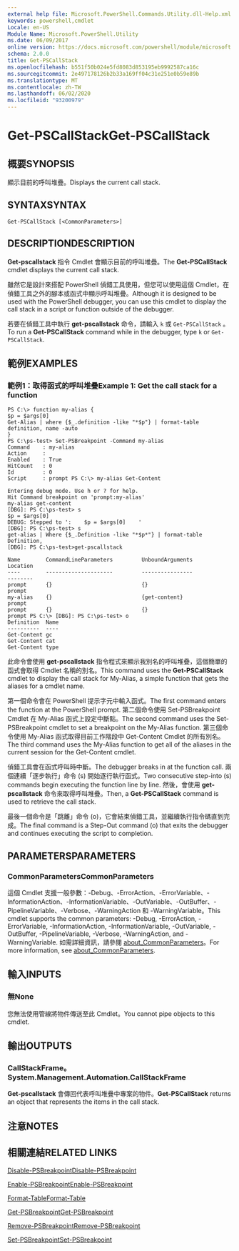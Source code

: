 ```yaml
---
external help file: Microsoft.PowerShell.Commands.Utility.dll-Help.xml
keywords: powershell,cmdlet
Locale: en-US
Module Name: Microsoft.PowerShell.Utility
ms.date: 06/09/2017
online version: https://docs.microsoft.com/powershell/module/microsoft.powershell.utility/get-pscallstack?view=powershell-7.1&WT.mc_id=ps-gethelp
schema: 2.0.0
title: Get-PSCallStack
ms.openlocfilehash: b551f50b024e5fd8083d853195eb9992587ca16c
ms.sourcegitcommit: 2e497178126b2b33a169ff04c31e251e0b59e89b
ms.translationtype: MT
ms.contentlocale: zh-TW
ms.lasthandoff: 06/02/2020
ms.locfileid: "93200979"
---
```

# <span data-ttu-id="8f285-103">Get-PSCallStack</span><span class="sxs-lookup"><span data-stu-id="8f285-103">Get-PSCallStack</span></span>

## <span data-ttu-id="8f285-104">概要</span><span class="sxs-lookup"><span data-stu-id="8f285-104">SYNOPSIS</span></span>
<span data-ttu-id="8f285-105">顯示目前的呼叫堆疊。</span><span class="sxs-lookup"><span data-stu-id="8f285-105">Displays the current call stack.</span></span>

## <span data-ttu-id="8f285-106">SYNTAX</span><span class="sxs-lookup"><span data-stu-id="8f285-106">SYNTAX</span></span>

```
Get-PSCallStack [<CommonParameters>]
```

## <span data-ttu-id="8f285-107">DESCRIPTION</span><span class="sxs-lookup"><span data-stu-id="8f285-107">DESCRIPTION</span></span>

<span data-ttu-id="8f285-108">**Get-pscallstack** 指令 Cmdlet 會顯示目前的呼叫堆疊。</span><span class="sxs-lookup"><span data-stu-id="8f285-108">The **Get-PSCallStack** cmdlet displays the current call stack.</span></span>

<span data-ttu-id="8f285-109">雖然它是設計來搭配 PowerShell 偵錯工具使用，但您可以使用這個 Cmdlet，在偵錯工具之外的腳本或函式中顯示呼叫堆疊。</span><span class="sxs-lookup"><span data-stu-id="8f285-109">Although it is designed to be used with the PowerShell debugger, you can use this cmdlet to display the call stack in a script or function outside of the debugger.</span></span>

<span data-ttu-id="8f285-110">若要在偵錯工具中執行 **get-pscallstack** 命令，請輸入 `k` 或 `Get-PSCallStack` 。</span><span class="sxs-lookup"><span data-stu-id="8f285-110">To run a **Get-PSCallStack** command while in the debugger, type `k` or `Get-PSCallStack`.</span></span>

## <span data-ttu-id="8f285-111">範例</span><span class="sxs-lookup"><span data-stu-id="8f285-111">EXAMPLES</span></span>

### <span data-ttu-id="8f285-112">範例1：取得函式的呼叫堆疊</span><span class="sxs-lookup"><span data-stu-id="8f285-112">Example 1: Get the call stack for a function</span></span>

```
PS C:\> function my-alias {
$p = $args[0]
Get-Alias | where {$_.definition -like "*$p"} | format-table definition, name -auto
}
PS C:\ps-test> Set-PSBreakpoint -Command my-alias
Command    : my-alias
Action     :
Enabled    : True
HitCount   : 0
Id         : 0
Script     : prompt PS C:\> my-alias Get-Content

Entering debug mode. Use h or ? for help.
Hit Command breakpoint on 'prompt:my-alias'
my-alias get-content
[DBG]: PS C:\ps-test> s
$p = $args[0]
DEBUG: Stepped to ':    $p = $args[0]    '
[DBG]: PS C:\ps-test> s
get-alias | Where {$_.Definition -like "*$p*"} | format-table Definition,
[DBG]: PS C:\ps-test>get-pscallstack

Name        CommandLineParameters         UnboundArguments              Location
----        ---------------------         ----------------              --------
prompt      {}                            {}                            prompt
my-alias    {}                            {get-content}                 prompt
prompt      {}                            {}                            prompt PS C:\> [DBG]: PS C:\ps-test> o
Definition  Name
----------  ----
Get-Content gc
Get-Content cat
Get-Content type
```

<span data-ttu-id="8f285-113">此命令會使用 **get-pscallstack** 指令程式來顯示我別名的呼叫堆疊，這個簡單的函式會取得 Cmdlet 名稱的別名。</span><span class="sxs-lookup"><span data-stu-id="8f285-113">This command uses the **Get-PSCallStack** cmdlet to display the call stack for My-Alias, a simple function that gets the aliases for a cmdlet name.</span></span>

<span data-ttu-id="8f285-114">第一個命令會在 PowerShell 提示字元中輸入函式。</span><span class="sxs-lookup"><span data-stu-id="8f285-114">The first command enters the function at the PowerShell prompt.</span></span>
<span data-ttu-id="8f285-115">第二個命令使用 Set-PSBreakpoint Cmdlet 在 My-Alias 函式上設定中斷點。</span><span class="sxs-lookup"><span data-stu-id="8f285-115">The second command uses the Set-PSBreakpoint cmdlet to set a breakpoint on the My-Alias function.</span></span>
<span data-ttu-id="8f285-116">第三個命令使用 My-Alias 函式取得目前工作階段中 Get-Content Cmdlet 的所有別名。</span><span class="sxs-lookup"><span data-stu-id="8f285-116">The third command uses the My-Alias function to get all of the aliases in the current session for the Get-Content cmdlet.</span></span>

<span data-ttu-id="8f285-117">偵錯工具會在函式呼叫時中斷。</span><span class="sxs-lookup"><span data-stu-id="8f285-117">The debugger breaks in at the function call.</span></span>
<span data-ttu-id="8f285-118">兩個連續「逐步執行」命令 (s) 開始逐行執行函式。</span><span class="sxs-lookup"><span data-stu-id="8f285-118">Two consecutive step-into (s) commands begin executing the function line by line.</span></span>
<span data-ttu-id="8f285-119">然後，會使用 **get-pscallstack** 命令來取得呼叫堆疊。</span><span class="sxs-lookup"><span data-stu-id="8f285-119">Then, a **Get-PSCallStack** command is used to retrieve the call stack.</span></span>

<span data-ttu-id="8f285-120">最後一個命令是「跳離」命令 (o)，它會結束偵錯工具，並繼續執行指令碼直到完成。</span><span class="sxs-lookup"><span data-stu-id="8f285-120">The final command is a Step-Out command (o) that exits the debugger and continues executing the script to completion.</span></span>

## <span data-ttu-id="8f285-121">PARAMETERS</span><span class="sxs-lookup"><span data-stu-id="8f285-121">PARAMETERS</span></span>

### <span data-ttu-id="8f285-122">CommonParameters</span><span class="sxs-lookup"><span data-stu-id="8f285-122">CommonParameters</span></span>

<span data-ttu-id="8f285-123">這個 Cmdlet 支援一般參數：-Debug、-ErrorAction、-ErrorVariable、-InformationAction、-InformationVariable、-OutVariable、-OutBuffer、-PipelineVariable、-Verbose、-WarningAction 和 -WarningVariable。</span><span class="sxs-lookup"><span data-stu-id="8f285-123">This cmdlet supports the common parameters: -Debug, -ErrorAction, -ErrorVariable, -InformationAction, -InformationVariable, -OutVariable, -OutBuffer, -PipelineVariable, -Verbose, -WarningAction, and -WarningVariable.</span></span> <span data-ttu-id="8f285-124">如需詳細資訊，請參閱 [about_CommonParameters](https://go.microsoft.com/fwlink/?LinkID=113216)。</span><span class="sxs-lookup"><span data-stu-id="8f285-124">For more information, see [about_CommonParameters](https://go.microsoft.com/fwlink/?LinkID=113216).</span></span>

## <span data-ttu-id="8f285-125">輸入</span><span class="sxs-lookup"><span data-stu-id="8f285-125">INPUTS</span></span>

### <span data-ttu-id="8f285-126">無</span><span class="sxs-lookup"><span data-stu-id="8f285-126">None</span></span>

<span data-ttu-id="8f285-127">您無法使用管線將物件傳送至此 Cmdlet。</span><span class="sxs-lookup"><span data-stu-id="8f285-127">You cannot pipe objects to this cmdlet.</span></span>

## <span data-ttu-id="8f285-128">輸出</span><span class="sxs-lookup"><span data-stu-id="8f285-128">OUTPUTS</span></span>

### <span data-ttu-id="8f285-129">CallStackFrame。</span><span class="sxs-lookup"><span data-stu-id="8f285-129">System.Management.Automation.CallStackFrame</span></span>

<span data-ttu-id="8f285-130">**Get-pscallstack** 會傳回代表呼叫堆疊中專案的物件。</span><span class="sxs-lookup"><span data-stu-id="8f285-130">**Get-PSCallStack** returns an object that represents the items in the call stack.</span></span>

## <span data-ttu-id="8f285-131">注意</span><span class="sxs-lookup"><span data-stu-id="8f285-131">NOTES</span></span>

## <span data-ttu-id="8f285-132">相關連結</span><span class="sxs-lookup"><span data-stu-id="8f285-132">RELATED LINKS</span></span>

[<span data-ttu-id="8f285-133">Disable-PSBreakpoint</span><span class="sxs-lookup"><span data-stu-id="8f285-133">Disable-PSBreakpoint</span></span>](Disable-PSBreakpoint.md)

[<span data-ttu-id="8f285-134">Enable-PSBreakpoint</span><span class="sxs-lookup"><span data-stu-id="8f285-134">Enable-PSBreakpoint</span></span>](Enable-PSBreakpoint.md)

[<span data-ttu-id="8f285-135">Format-Table</span><span class="sxs-lookup"><span data-stu-id="8f285-135">Format-Table</span></span>](Format-Table.md)

[<span data-ttu-id="8f285-136">Get-PSBreakpoint</span><span class="sxs-lookup"><span data-stu-id="8f285-136">Get-PSBreakpoint</span></span>](Get-PSBreakpoint.md)

[<span data-ttu-id="8f285-137">Remove-PSBreakpoint</span><span class="sxs-lookup"><span data-stu-id="8f285-137">Remove-PSBreakpoint</span></span>](Remove-PSBreakpoint.md)

[<span data-ttu-id="8f285-138">Set-PSBreakpoint</span><span class="sxs-lookup"><span data-stu-id="8f285-138">Set-PSBreakpoint</span></span>](Set-PSBreakpoint.md)


